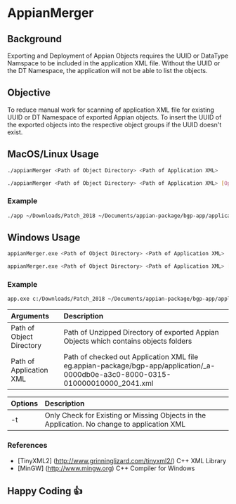 # AppianMerger

## Background
Exporting and Deployment of Appian Objects requires the UUID or DataType Namspace to be included in the application XML file.
Without the UUID or the DT Namespace, the application will not be able to list the objects. 

## Objective
To reduce manual work for scanning of application XML file for existing UUID or DT Namespace of exported Appian objects. 
To insert the UUID of the exported objects into the respective object groups if the UUID doesn't exist.

## MacOS/Linux Usage
```bash
./appianMerger <Path of Object Directory> <Path of Application XML>

./appianMerger <Path of Object Directory> <Path of Application XML> [Options...]
```
### Example
```bash
./app ~/Downloads/Patch_2018 ~/Documents/appian-package/bgp-app/application/_a-0000db0e-a3c0-8000-0315-010000010000_2041.xml
```

## Windows Usage
```bash
appianMerger.exe <Path of Object Directory> <Path of Application XML>

appianMerger.exe <Path of Object Directory> <Path of Application XML> [Options...]
```
### Example
```bash
app.exe c:/Downloads/Patch_2018 ~/Documents/appian-package/bgp-app/application/_a-0000db0e-a3c0-8000-0315-010000010000_2041.xml
```

|Arguments|Description|
|:-----------------------|:---|
|Path of Object Directory|Path of Unzipped Directory of exported Appian Objects which contains objects folders|
|Path of Application XML|Path of checked out Application XML file eg.appian-package/bgp-app/application/_a-0000db0e-a3c0-8000-0315-010000010000_2041.xml|

|Options|Description|
|:-----------------------|:---|
|-t|Only Check for Existing or Missing Objects in the Application. No change to application XML|

### References
* [TinyXML2] (http://www.grinninglizard.com/tinyxml2/) C++ XML Library
* [MinGW] (http://www.mingw.org) C++ Compiler for Windows

## Happy Coding :thumbsup:




